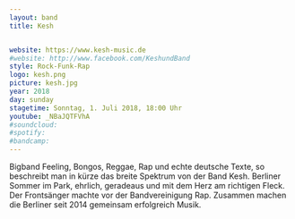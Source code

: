 ```yaml
---
layout: band
title: Kesh


website: https://www.kesh-music.de
#website: http://www.facebook.com/KeshundBand
style: Rock-Funk-Rap
logo: kesh.png
picture: kesh.jpg
year: 2018
day: sunday
stagetime: Sonntag, 1. Juli 2018, 18:00 Uhr
youtube: _NBaJQTFVhA
#soundcloud:
#spotify:
#bandcamp:
---
```


Bigband Feeling, Bongos, Reggae, Rap und echte deutsche Texte, so beschreibt
man in kürze das breite Spektrum von der Band Kesh. Berliner Sommer im Park,
ehrlich, geradeaus und mit dem Herz am richtigen Fleck. Der Frontsänger machte
vor der Bandvereinigung Rap. Zusammen machen die Berliner seit 2014 gemeinsam
erfolgreich Musik.
